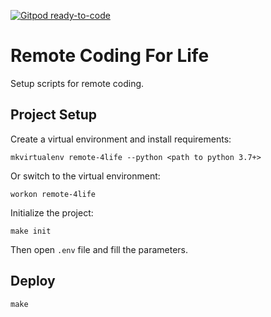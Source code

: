 [![Gitpod ready-to-code](https://img.shields.io/badge/Gitpod-ready--to--code-blue?logo=gitpod)](https://gitpod.io/#https://github.com/Sitin/remote-4life)

Remote Coding For Life
======================

Setup scripts for remote coding.

Project Setup
-------------

Create a virtual environment and install requirements:

```shell script
mkvirtualenv remote-4life --python <path to python 3.7+>
```

Or switch to the virtual environment:

```shell script
workon remote-4life
```

Initialize the project:

```shell script
make init
```

Then open `.env` file and fill the parameters.

Deploy
------

```shell script
make
```
